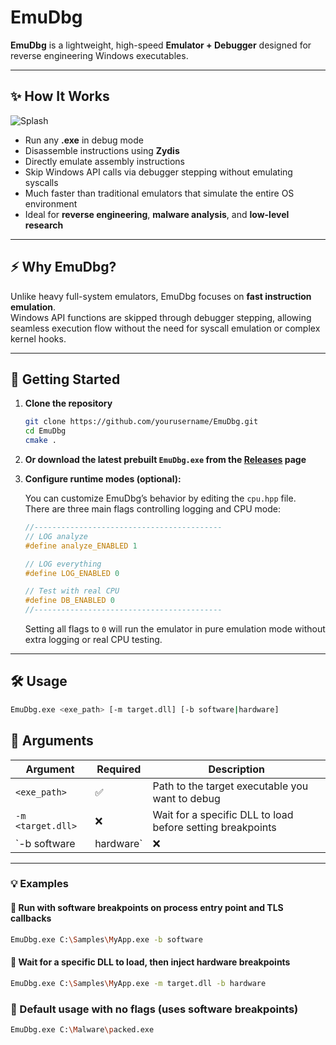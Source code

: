 # EmuDbg

**EmuDbg** is a lightweight, high-speed **Emulator + Debugger** designed for reverse engineering Windows executables.

---

## ✨ How It Works

![Splash](https://github.com/mojtabafalleh/emudbg/blob/master/doc/Screenshot%202025-07-25%20184628.png)

- Run any **.exe** in debug mode  
- Disassemble instructions using **Zydis**  
- Directly emulate assembly instructions  
- Skip Windows API calls via debugger stepping without emulating syscalls  
- Much faster than traditional emulators that simulate the entire OS environment  
- Ideal for **reverse engineering**, **malware analysis**, and **low-level research**

---

## ⚡ Why EmuDbg?

Unlike heavy full-system emulators, EmuDbg focuses on **fast instruction emulation**.  
Windows API functions are skipped through debugger stepping, allowing seamless execution flow without the need for syscall emulation or complex kernel hooks.

---

## 🚀 Getting Started

1. **Clone the repository**

    ```bash
    git clone https://github.com/yourusername/EmuDbg.git
    cd EmuDbg
    cmake .
    ```

2. **Or download the latest prebuilt `EmuDbg.exe` from the [Releases](https://github.com/mojtabafalleh/emudbg/releases) page**

3. **Configure runtime modes (optional):**

    You can customize EmuDbg’s behavior by editing the `cpu.hpp` file.  
    There are three main flags controlling logging and CPU mode:

    ```cpp
    //------------------------------------------
    // LOG analyze 
    #define analyze_ENABLED 1

    // LOG everything
    #define LOG_ENABLED 0

    // Test with real CPU
    #define DB_ENABLED 0
    //------------------------------------------
    ```

    Setting all flags to `0` will run the emulator in pure emulation mode without extra logging or real CPU testing.

---

## 🛠 Usage

```bash
EmuDbg.exe <exe_path> [-m target.dll] [-b software|hardware]
```

## 📌 Arguments

| Argument               | Required | Description                                                                             |
|------------------------|----------|-----------------------------------------------------------------------------------------|
| `<exe_path>`           | ✅       | Path to the target executable you want to debug                                        |
| `-m <target.dll>`      | ❌       | Wait for a specific DLL to load before setting breakpoints                             |
| `-b software|hardware` | ❌       | Choose the type of breakpoints to use: `software` (default) or `hardware`              |
-------------------------------------------------------------------------------------------------------------------------------

### 💡 Examples

#### 🔸 Run with software breakpoints on process entry point and TLS callbacks
```bash
EmuDbg.exe C:\Samples\MyApp.exe -b software
```
#### 🔸 Wait for a specific DLL to load, then inject hardware breakpoints
```bash
EmuDbg.exe C:\Samples\MyApp.exe -m target.dll -b hardware
```
### 🔸 Default usage with no flags (uses software breakpoints)

```bash
EmuDbg.exe C:\Malware\packed.exe
```
